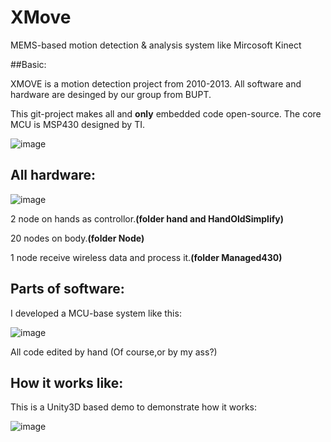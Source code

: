 XMove
=====

MEMS-based motion detection &amp; analysis system like Mircosoft Kinect 

##Basic:

XMOVE is a motion detection project from 2010-2013. All software and hardware are desinged by our group from BUPT.  

This git-project makes all and **only** embedded code open-source. The core MCU is MSP430 designed by TI.  

![image](https://github.com/ferventdesert/XMove/blob/master/images/smart.jpg)

## All hardware:
![image](https://github.com/ferventdesert/XMove/blob/master/images/all.jpg)
 
 2 node on hands as controllor.**(folder hand and HandOldSimplify)**  
 
 20 nodes on body.**(folder Node)**  
 
 1 node receive wireless data and process it.**(folder Managed430)**  
 
 
## Parts of software:
I developed a MCU-base system like this:  

![image](https://github.com/ferventdesert/XMove/blob/master/images/hand.jpg)


All code edited by hand (Of course,or by my ass?)  


## How it works like:
This is a Unity3D based demo to demonstrate how it works:  

![image](https://github.com/ferventdesert/XMove/blob/master/images/demo.jpg)


